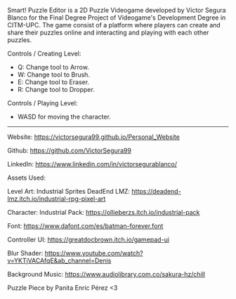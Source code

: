 Smart! Puzzle Editor is a 2D Puzzle Videogame developed by Víctor Segura Blanco for the Final Degree Project of Videogame's Development Degree in CITM-UPC. 
The game consist of a platform where players can create and share their puzzles online and interacting and playing with each other puzzles.

Controls / Creating Level:
- Q: Change tool to Arrow.
- W: Change tool to Brush.
- E: Change tool to Eraser.
- R: Change tool to Dropper.

Controls / Playing Level:
- WASD for moving the character.

---------------------------------

Website: https://victorsegura99.github.io/Personal_Website

Github: https://github.com/VictorSegura99

LinkedIn: https://www.linkedin.com/in/victorsegurablanco/

Assets Used:

Level Art: Industrial Sprites DeadEnd LMZ: https://deadend-lmz.itch.io/industrial-rpg-pixel-art

Character: Industrial Pack: https://ollieberzs.itch.io/industrial-pack

Font: https://www.dafont.com/es/batman-forever.font

Controller UI: https://greatdocbrown.itch.io/gamepad-ui

Blur Shader: https://www.youtube.com/watch?v=YKTjVACAfqE&ab_channel=Denis

Background Music: https://www.audiolibrary.com.co/sakura-hz/chill

Puzzle Piece by Panita Enric Pérez <3
